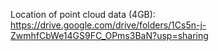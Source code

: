 Location of point cloud data (4GB): https://drive.google.com/drive/folders/1Cs5n-j-ZwmhfCbWe14GS9FC_OPms3BaN?usp=sharing
